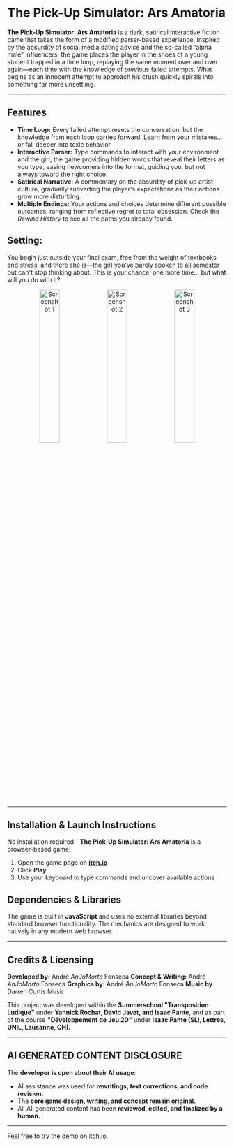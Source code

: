 # The Pick-Up Simulator: Ars Amatoria

**The Pick-Up Simulator: Ars Amatoria** is a dark, satirical interactive fiction game that takes the form of a modified parser-based experience. Inspired by the absurdity of social media dating advice and the so-called “alpha male” influencers, the game places the player in the shoes of a young student trapped in a time loop, replaying the same moment over and over again—each time with the knowledge of previous failed attempts. What begins as an innocent attempt to approach his crush quickly spirals into something far more unsettling.  

---

## **Features**
- **Time Loop:** Every failed attempt resets the conversation, but the knowledge from each loop carries forward. Learn from your mistakes... or fall deeper into toxic behavior.
- **Interactive Parser:** Type commands to interact with your environment and the girl, the game providing hidden words that reveal their letters as you type, easing newcomers into the format, guiding you, but not always toward the right choice.
- **Satirical Narrative:** A commentary on the absurdity of pick-up artist culture, gradually subverting the player's expectations as their actions grow more disturbing.
- **Multiple Endings:** Your actions and choices determine different possible outcomes, ranging from reflective regret to total obsession. Check the *Rewind History* to see all the paths you already found.

## Setting:
You begin just outside your final exam, free from the weight of textbooks and stress, and there she is—the girl you've barely spoken to all semester but can't stop thinking about. This is your chance, one more time... but what will you do with it?

<p align="center">
  <img src="images/marketing/ss1.png" width="30%" alt="Screenshot 1">
  <img src="images/marketing/ss2.png" width="30%" alt="Screenshot 2">
  <img src="images/marketing/ss3.png" width="30%" alt="Screenshot 3">
</p>

---

## **Installation & Launch Instructions**  

No installation required—**The Pick-Up Simulator: Ars Amatoria** is a browser-based game:  
1. Open the game page on **[itch.io](https://anjomorto.itch.io/ars-amatoria)**  
2. Click **Play**  
3. Use your keyboard to type commands and uncover available actions  

## **Dependencies & Libraries**  

The game is built in **JavaScript** and uses no external libraries beyond standard browser functionality. The mechanics are designed to work natively in any modern web browser.  

---

## **Credits & Licensing**  

**Developed by:**       André *AnJoMorto* Fonseca
**Concept & Writing:**  André *AnJoMorto* Fonseca
**Graphics by:**        André *AnJoMorto* Fonseca
**Music by**            Darren Curtis Music

This project was developed within the **Summerschool "Transposition Ludique"** under **Yannick Rochat, David Javet, and Isaac Pante**, and as part of the course **"Développement de Jeu 2D"** under **Isaac Pante (SLI, Lettres, UNIL, Lausanne, CH).**  

---

## **AI GENERATED CONTENT DISCLOSURE**  

The **developer is open about their AI usage**:  
- AI assistance was used for **rewritings, text corrections, and code revision.**  
- The **core game design, writing, and concept remain original.**  
- All AI-generated content has been **reviewed, edited, and finalized by a human.**  

---

Feel free to try the demo on [itch.io](https://anjomorto.itch.io/ars-amatoria).